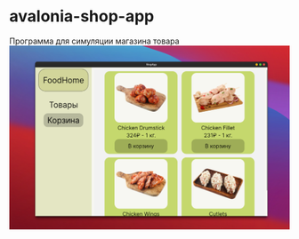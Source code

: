 # avalonia-shop-app
Программа для симуляции магазина товара
![Image alt](https://github.com/shlyapp/avalonia-shop-app/raw/main/Images/demo.png)

